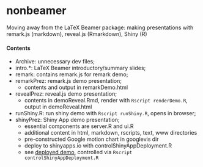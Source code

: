nonbeamer
====

Moving away from the LaTeX Beamer package: making presentations with remark.js (markdown), reveal.js (Rmarkdown), Shiny (R)

#### Contents
* Archive: unnecessary dev files;
* intro.*: LaTeX Beamer introductory/summary slides;
* remark: contains remark.js for remark demo;
* remarkPrez: remark.js demo presentation;
  - contents and output in remarkDemo.html
* revealPrez: reveal.js demo presentation;
  - contents in demoReveal.Rmd, render with `Rscript renderDemo.R`, output in demoReveal.html
* runShiny.R: run shiny demo with `Rscript runShiny.R`, opens in browser;
* shinyPrez: Shiny App demo presentation;
  - essential components are server.R and ui.R
  - additional content in html, markdown, rscripts, text, www directories
  - pre-constructed Google motion chart in googlevis dir
  - deploy to shinyapps.io with controlShinyAppDeployment.R
  - see [deployed demo](https://cainesap.shinyapps.io/shinydemo/), controlled via `Rscript controlShinyAppDeployment.R`
